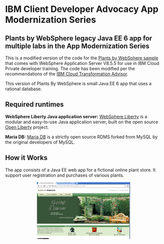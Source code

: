 
# IBM Client Developer Advocacy App Modernization Series

##  Plants by WebSphere legacy Java EE 6  app for multiple labs in the App Modernization Series

This is a modified version of the code for the [Plants by WebSphere sample](https://www.ibm.com/support/knowledgecenter/en/SSAW57_8.5.5/com.ibm.websphere.nd.multiplatform.doc/ae/covr_samples.htmlgithub
  ) that comes with WebSphere Application Server V8.5.5 for use in IBM Cloud Private developer training. The code has been modified per the recommendations of the [IBM Cloud Transformation Advisor](https://www.ibm.com/support/knowledgecenter/en/SSBS6K_3.1.1/featured_applications/transformation_advisor.html).

This version of Plants By WebSphere is small  Java EE 6 app that uses a rational database.

## Required runtimes

**WebSphere Liberty Java application server:**  [WebSphere Liberty](https://developer.ibm.com/wasdev/websphere-liberty/) is a modular and easy-to-use Java application server, built on the open source [Open Liberty](https://openliberty.io/) project.

**Maria DB:** [Maria DB](https://mariadb.org) is a strictly open source  RDMS forked from  MySQL  by the original developers of MySQL.

## How it Works

The app consists  of a Java EE  web app for a fictional online plant store.  It support user registration and purchases of various plants.  

<p align="center">
  <kbd>
    <img src="images/pbw855.png" width="300" style="1px solid" alt="Plants By WebSphere screenshot">
  </kbd>
</p>
